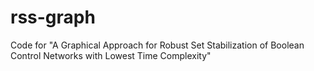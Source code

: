 # rss-graph
Code for "A Graphical Approach for Robust Set Stabilization of Boolean Control Networks with Lowest Time Complexity"
